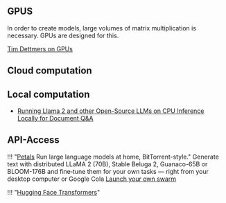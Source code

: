 ## GPUS

In order to create models, large volumes of matrix multiplication is necessary. GPUs are designed for this. 

[Tim Dettmers on GPUs](https://timdettmers.com/2023/01/30/which-gpu-for-deep-learning/)

## Cloud computation 

## Local computation

- [Running Llama 2 and other Open-Source LLMs on CPU Inference Locally for Document Q&A](https://github.com/kennethleungty/Llama-2-Open-Source-LLM-CPU-Inference)

## API-Access

!!! "[Petals](https://github.com/bigscience-workshop/petals) Run large language models at home, BitTorrent-style."
    Generate text with distributed LLaMA 2 (70B), Stable Beluga 2, Guanaco-65B or BLOOM-176B and fine‑tune them for your own tasks — right from your desktop computer or Google Cola
    [Launch your own swarm](https://github.com/bigscience-workshop/petals/wiki/Launch-your-own-swarm)

!!! "[Hugging Face Transformers](https://huggingface.co/docs/transformers/index)"

